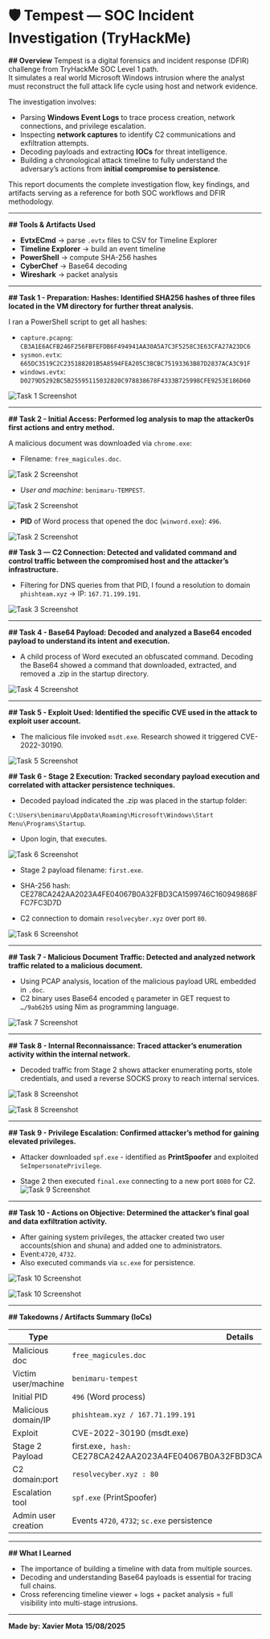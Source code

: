 # 🛡️ Tempest — SOC Incident Investigation (TryHackMe)

**## Overview**
Tempest is a digital forensics and incident response (DFIR) challenge from TryHackMe SOC Level 1 path.  
It simulates a real world Microsoft Windows intrusion where the analyst must reconstruct the full attack life cycle using host and network evidence.

The investigation involves:
- Parsing **Windows Event Logs** to trace process creation, network connections, and privilege escalation.
- Inspecting **network captures** to identify C2 communications and exfiltration attempts.
- Decoding payloads and extracting **IOCs** for threat intelligence.
- Building a chronological attack timeline to fully understand the adversary’s actions from **initial compromise to persistence**.

This report documents the complete investigation flow, key findings, and artifacts serving as a reference for both SOC workflows and DFIR methodology.

---

**## Tools & Artifacts Used** 
 
- **EvtxECmd** → parse `.evtx` files to CSV for Timeline Explorer  
- **Timeline Explorer** → build an event timeline  
- **PowerShell** → compute SHA-256 hashes  
- **CyberChef** → Base64 decoding
- **Wireshark** → packet analysis

---

**## Task 1 - Preparation: Hashes: Identified SHA256 hashes of three files located in the VM directory for further threat analysis.**

I ran a PowerShell script to get all hashes:

- `capture.pcapng`: `CB3A1E6ACFB246F256FBFEFDB6F494941AA30A5A7C3F5258C3E63CFA27A23DC6` 
- `sysmon.evtx`: `665DC3519C2C235188201B5A8594FEA205C3BCBC75193363B87D2837ACA3C91F`  
- `windows.evtx`: `D0279D5292BC5B25595115032820C978838678F4333B725998CFE9253E186D60`  

![Task 1 Screenshot](screenshots_tempest/task1.png)

---

**## Task 2 - Initial Access: Performed log analysis to map the attacker0s first actions and entry method.**

A malicious document was downloaded via `chrome.exe`:
 
- Filename: `free_magicules.doc`.

![Task 2 Screenshot](screenshots_tempest/task2_filename.png)


- *User and machine*: `benimaru-TEMPEST`.

![Task 2 Screenshot](screenshots_tempest/task2_username.png)



- **PID** of Word process that opened the doc (`winword.exe`): `496`.  


![Task 2 Screenshot](screenshots_tempest/task2_pid.png)



**## Task 3  — C2 Connection: Detected and validated command and control traffic between the compromised host and the attacker’s infrastructure.**

- Filtering for DNS queries from that PID, I found a resolution to domain `phishteam.xyz` → IP: `167.71.199.191`.


![Task 3 Screenshot](screenshots_tempest/task3.png)

---


**## Task 4 - Base64 Payload: Decoded and analyzed a Base64 encoded payload to understand its intent and execution.**

- A child process of Word executed an obfuscated command. Decoding the Base64 showed a command that downloaded, extracted, and removed a .zip in the startup directory.  

![Task 4 Screenshot](screenshots_tempest/task4.png)

---

**## Task 5 - Exploit Used: Identified the specific CVE used in the attack to exploit user account.**

- The malicious file invoked `msdt.exe`. Research showed it triggered CVE-2022-30190.  

![Task 5 Screenshot](screenshots_tempest/task5.png)


**## Task 6 - Stage 2 Execution: Tracked secondary payload execution and correlated with attacker persistence techniques.**

- Decoded payload indicated the .zip was placed in the startup folder:

 `C:\Users\benimaru\AppData\Roaming\Microsoft\Windows\Start Menu\Programs\Startup`. 

- Upon login, that executes.

![Task 6 Screenshot](screenshots_tempest/task6_timeline.png)

- Stage 2 payload filename: `first.exe`.

- SHA-256 hash: CE278CA242AA2023A4FE04067B0A32FBD3CA1599746C160949868FFC7FC3D7D

- C2 connection to domain `resolvecyber.xyz` over port `80`.  

![Task 6 Screenshot](screenshots_tempest/task6_wireshark.png)


---

**## Task 7 - Malicious Document Traffic: Detected and analyzed network traffic related to a malicious document.**

- Using PCAP analysis, location of the malicious payload URL embedded in `.doc`.  
- C2 binary uses Base64 encoded `q` parameter in GET request to `…/9ab62b5` using Nim as programming language.

![Task 7 Screenshot](screenshots_tempest/task7.png)


---



**## Task 8 - Internal Reconnaissance: Traced attacker’s enumeration activity within the internal network.**

- Decoded traffic from Stage 2 shows attacker enumerating ports, stole credentials, and used a reverse SOCKS proxy to reach internal services.

![Task 8 Screenshot](screenshots_tempest/task8_decode.png)


![Task 8 Screenshot](screenshots_tempest/task8_proxy.png)

---

**## Task 9 - Privilege Escalation: Confirmed attacker’s method for gaining elevated privileges.**

- Attacker downloaded `spf.exe` - identified as **PrintSpoofer** and exploited `SeImpersonatePrivilege`.

- Stage 2 then executed `final.exe` connecting to a new port `8080` for C2.  
![Task 9 Screenshot](screenshots_tempest/task9.png)


---



**## Task 10 - Actions on Objective: Determined the attacker’s final goal and data exfiltration activity.**

- After gaining system privileges, the attacker created two user accounts(shion and shuna) and added one to administrators.
- Event:`4720`, `4732`.
- Also executed commands via `sc.exe` for persistence.  

![Task 10 Screenshot](screenshots_tempest/task10_addusers.png)

![Task 10 Screenshot](screenshots_tempest/task10_persistence.png)


---

**##  Takedowns / Artifacts Summary (IoCs)**

| Type                   	| Details                                    		 |
|--------------------------	|---------------------------------------------	|
| Malicious doc    	| 	`free_magicules.doc`                         |
| Victim user/machine | 	`benimaru-tempest`                           |
| Initial PID         	| 	`496` (Word process)                                |
| Malicious domain/IP |	 `phishteam.xyz / 167.71.199.191`    
| Exploit             	| 	CVE-2022-30190 (msdt.exe)            |
| Stage 2 Payload     	| 	first.exe`, hash: `CE278CA242AA2023A4FE04067B0A32FBD3CA1599746C160949868FFC7FC3D7D`            |
| C2 domain:port      	| 	`resolvecyber.xyz : 80`                     |
| Escalation tool     	| 	`spf.exe` (PrintSpoofer)                    |
| Admin user creation |	 Events `4720`, `4732`; `sc.exe` persistence |

---

**##  What I Learned**

- The importance of building a timeline with data from multiple sources.  
- Decoding and understanding Base64 payloads is essential for tracing full chains.  
- Cross referencing timeline viewer + logs + packet analysis = full visibility into multi-stage intrusions.  


---

**Made by: Xavier Mota**
**15/08/2025**
